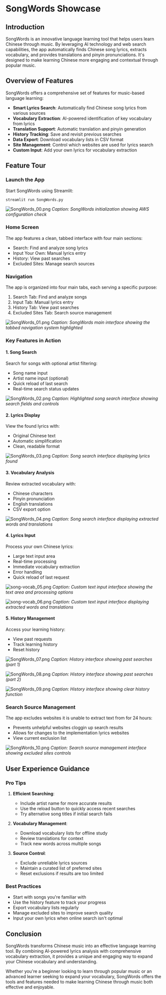 # SongWords Showcase

## Introduction

SongWords is an innovative language learning tool that helps users learn Chinese through music. By leveraging AI technology and web search capabilities, the app automatically finds Chinese song lyrics, extracts vocabulary, and provides translations and pinyin pronunciations. It's designed to make learning Chinese more engaging and contextual through popular music.

## Overview of Features

SongWords offers a comprehensive set of features for music-based language learning:

- **Smart Lyrics Search**: Automatically find Chinese song lyrics from various sources
- **Vocabulary Extraction**: AI-powered identification of key vocabulary from lyrics
- **Translation Support**: Automatic translation and pinyin generation
- **History Tracking**: Save and revisit previous searches
- **Data Export**: Download vocabulary lists in CSV format
- **Site Management**: Control which websites are used for lyrics search
- **Custom Input**: Add your own lyrics for vocabulary extraction

## Feature Tour

### Launch the App

Start SongWords using Streamlit:

```bash
streamlit run SongWords.py
```
![SongWords_00.png](screenshots/SongWords_00.png)
*Caption: SongWords initialization showing AWS configuration check*

### Home Screen

The app features a clean, tabbed interface with four main sections:
- Search: Find and analyze song lyrics
- Input Your Own: Manual lyrics entry
- History: View past searches
- Excluded Sites: Manage search sources

### Navigation

The app is organized into four main tabs, each serving a specific purpose:

1. Search Tab: Find and analyze songs
2. Input Tab: Manual lyrics entry
3. History Tab: View past searches
4. Excluded Sites Tab: Search source management

![SongWords_01.png](screenshots/SongWords_01.png)
*Caption: SongWords main interface showing the tabbed navigation system highlighted*

### Key Features in Action

#### 1. Song Search
Search for songs with optional artist filtering:
- Song name input
- Artist name input (optional)
- Quick reload of last search
- Real-time search status updates

![SongWords_02.png](screenshots/SongWords_02.png)
*Caption: Highlighted song search interface showing search fields and controls*

#### 2. Lyrics Display
View the found lyrics with:
- Original Chinese text
- Automatic simplification
- Clean, readable format

![SongWords_03.png](screenshots/SongWords_03.png)
*Caption: Song search interface displaying lyrics found*

#### 3. Vocabulary Analysis
Review extracted vocabulary with:
- Chinese characters
- Pinyin pronunciation
- English translations
- CSV export option

![SongWords_04.png](screenshots/SongWords_04.png)
*Caption: Song search interface displaying extracted words and translations*

#### 4. Lyrics Input
Process your own Chinese lyrics:
- Large text input area
- Real-time processing
- Immediate vocabulary extraction
- Error handling
- Quick reload of last request

![song-vocab_05.png](screenshots/song-vocab_05.png)
*Caption: Custom text input interface showing the text area and processing options*

![song-vocab_06.png](screenshots/song-vocab_06.png)
*Caption: Custom text input interface displaying extracted words and translations*

#### 5. History Management
Access your learning history:
- View past requests
- Track learning history
- Reset history

![SongWords_07.png](screenshots/SongWords_07.png)
*Caption: History interface showing past searches (part 1)*

![SongWords_08.png](screenshots/SongWords_08.png)
*Caption: History interface showing past searches (part 2)*

![SongWords_09.png](screenshots/SongWords_09.png)
*Caption: History interface showing clear history function*

### Search Source Management

The app excludes websites it is unable to extract text from for 24 hours:
- Prevents unhelpful websites cloggin up search results
- Allows for changes to the implementation lyrics websites
- View current exclusion list

![SongWords_10.png](screenshots/SongWords_10.png)
*Caption: Search source management interface showing excluded sites controls*

## User Experience Guidance

### Pro Tips

1. **Efficient Searching**: 
   - Include artist name for more accurate results
   - Use the reload button to quickly access recent searches
   - Try alternative song titles if initial search fails

2. **Vocabulary Management**:
   - Download vocabulary lists for offline study
   - Review translations for context
   - Track new words across multiple songs

3. **Source Control**:
   - Exclude unreliable lyrics sources
   - Maintain a curated list of preferred sites
   - Reset exclusions if results are too limited

### Best Practices

- Start with songs you're familiar with
- Use the history feature to track your progress
- Export vocabulary lists regularly
- Manage excluded sites to improve search quality
- Input your own lyrics when online search isn't optimal

## Conclusion

SongWords transforms Chinese music into an effective language learning tool. By combining AI-powered lyrics analysis with comprehensive vocabulary extraction, it provides a unique and engaging way to expand your Chinese vocabulary and understanding.

Whether you're a beginner looking to learn through popular music or an advanced learner seeking to expand your vocabulary, SongWords offers the tools and features needed to make learning Chinese through music both effective and enjoyable.
